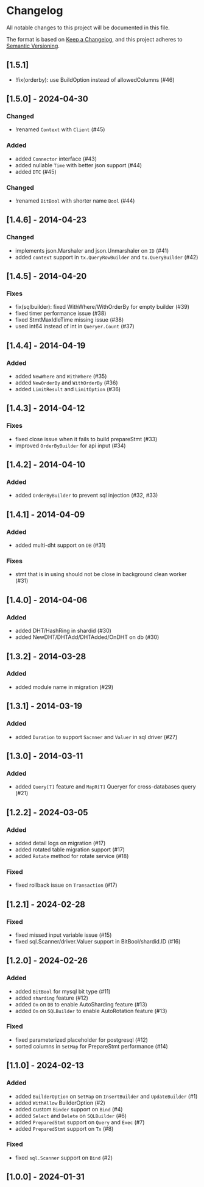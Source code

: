 # Changelog

All notable changes to this project will be documented in this file.

The format is based on [Keep a Changelog](https://keepachangelog.com/en/1.0.0/),
and this project adheres to [Semantic Versioning](https://semver.org/spec/v2.0.0.html).

## [1.5.1] 
- !fix(orderby): use BuildOption instead of allowedColumns (#46)

## [1.5.0] - 2024-04-30
### Changed
- !renamed `Context` with `Client` (#45)
  
### Added
- added `Connector` interface (#43)
- added nullable `Time` with better json support (#44)
- added `DTC` (#45)
  
### Changed
- !renamed `BitBool` with shorter name `Bool` (#44)

## [1.4.6] - 2014-04-23
### Changed
- implements json.Marshaler and json.Unmarshaler on `ID` (#41)
- added `context` support in `tx.QueryRowBuilder` and `tx.QueryBuilder` (#42)

## [1.4.5] - 2014-04-20
### Fixes
- fix(sqlbuilder): fixed WithWhere/WithOrderBy for empty builder (#39)
- fixed timer performance issue (#38)
- fixed StmtMaxIdleTime missing issue (#38)
- used int64 instead of int in `Queryer.Count` (#37)

## [1.4.4] - 2014-04-19
### Added
- added `NewWhere` and `WithWhere` (#35)
- added `NewOrderBy` and `WithOrderBy` (#36)
- added `LimitResult` and `LimitOption` (#36)


## [1.4.3] - 2014-04-12
### Fixes
- fixed close issue when it fails to build prepareStmt (#33)
- improved `OrderByBuilder` for api input (#34)
  
## [1.4.2] - 2014-04-10
### Added
- added `OrderByBuilder` to prevent sql injection (#32, #33)

## [1.4.1] - 2014-04-09
### Added
- added multi-dht support on `DB` (#31)

### Fixes
- stmt that is in using should not be close in background clean worker (#31)

## [1.4.0] - 2014-04-06
### Added
- added DHT/HashRing in shardid (#30)
- added NewDHT/DHTAdd/DHTAdded/OnDHT on db (#30)

## [1.3.2] - 2014-03-28
### Added
- added module name in migration (#29)

## [1.3.1] - 2014-03-19
### Added
- added `Duration` to support `Sacnner` and `Valuer` in sql driver (#27)

## [1.3.0] - 2014-03-11
### Added 
- added `Query[T]` feature and `MapR[T]` Queryer for cross-databases query (#21)

## [1.2.2] - 2024-03-05
### Added 
- added detail logs on migration (#17)
- added rotated table migration support (#17)
- added `Rotate` method for rotate service (#18)

### Fixed
- fixed rollback issue on `Transaction` (#17)

## [1.2.1] - 2024-02-28
### Fixed
- fixed missed input variable issue (#15)
- fixed sql.Scanner/driver.Valuer support in BitBool/shardid.ID (#16)
  

## [1.2.0] - 2024-02-26
### Added
- added `BitBool` for mysql bit type (#11)
- added `sharding` feature (#12)
- added `On` on `DB` to enable AutoSharding feature (#13)
- added `On` on `SQLBuilder` to enable AutoRotation feature (#13)

### Fixed
- fixed parameterized placeholder for postgresql (#12)
- sorted columns in `SetMap` for PrepareStmt performance (#14)

## [1.1.0] - 2024-02-13
### Added
- added `BuilderOption` on `SetMap` on `InsertBuilder` and `UpdateBuilder` (#1)
- added `WithAllow` BuilderOption (#2)
- added custom `Binder` support on `Bind` (#4)
- added `Select` and `Delete` on `SQLBuilder` (#6)
- added `PreparedStmt` support on `Query` and `Exec` (#7)
- added `PreparedStmt` support on `Tx` (#8)
### Fixed
- fixed `sql.Scanner` support on `Bind` (#2)
  
## [1.0.0] - 2024-01-31
